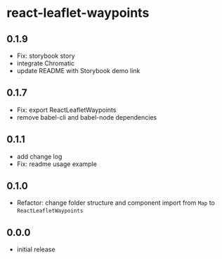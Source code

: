 # react-leaflet-waypoints

## 0.1.9
- Fix: storybook story
- integrate Chromatic
- update README with Storybook demo link

## 0.1.7
- Fix: export ReactLeafletWaypoints
- remove babel-cli and babel-node dependencies

## 0.1.1
- add change log
- Fix: readme usage example

## 0.1.0
- Refactor: change folder structure and component import from `Map` to `ReactLeafletWaypoints`

## 0.0.0
- initial release